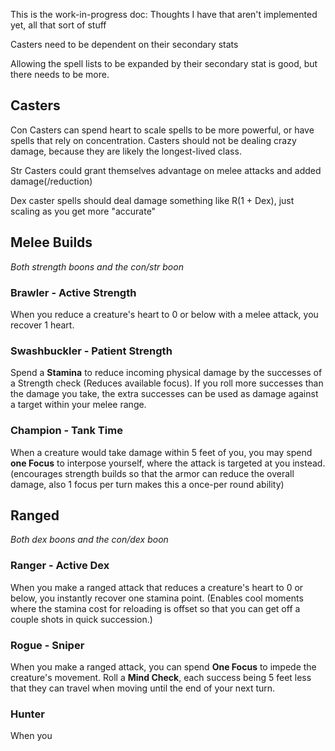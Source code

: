 This is the work-in-progress doc: Thoughts I have that aren't implemented yet, all that sort of stuff


Casters need to be dependent on their secondary stats

Allowing the spell lists to be expanded by their secondary stat is good, but there needs to be more.

## Casters

Con Casters can spend heart to scale spells to be more powerful, or have spells that rely on concentration. Casters should not be dealing crazy damage, because they are likely the longest-lived class.

Str Casters could grant themselves advantage on melee attacks and added damage(/reduction)

Dex caster spells should deal damage something like R(1 + Dex), just scaling as you get more "accurate"

## Melee Builds
*Both strength boons and the con/str boon*

### Brawler - Active Strength
When you reduce a creature's heart to 0 or below with a melee attack, you recover 1 heart.

### Swashbuckler - Patient Strength
Spend a **Stamina** to reduce incoming physical damage by the successes of a Strength check (Reduces available focus). If you roll more successes than the damage you take, the extra successes can be used as damage against a target within your melee range.

### Champion - Tank Time
When a creature would take damage within 5 feet of you, you may spend **one Focus** to interpose yourself, where the attack is targeted at you instead. (encourages strength builds so that the armor can reduce the overall damage, also 1 focus per turn makes this a once-per round ability)

## Ranged
*Both dex boons and the con/dex boon*

### Ranger - Active Dex
When you make a ranged attack that reduces a creature's heart to 0 or below, you instantly recover one stamina point. (Enables cool moments where the stamina cost for reloading is offset so that you can get off a couple shots in quick succession.)

### Rogue - Sniper
When you make a ranged attack, you can spend **One Focus** to impede the creature's movement. Roll a **Mind Check**, each success being 5 feet less that they can travel when moving until the end of your next turn.

### Hunter
When you 
